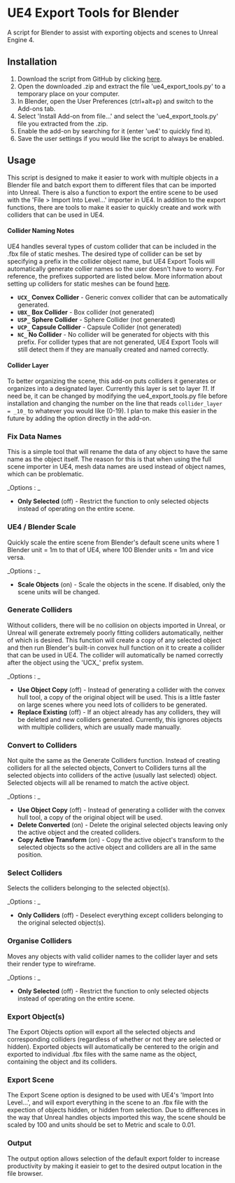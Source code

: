 # UE4 Export Tools for Blender
A script for Blender to assist with exporting objects and scenes to Unreal Engine 4.

## Installation
1. Download the script from GitHub by clicking [here](https://github.com/andyp123/blender_ue4_export_tools/archive/master.zip).
2. Open the downloaded .zip and extract the file 'ue4_export_tools.py' to a temporary place on your computer.
3. In Blender, open the User Preferences (ctrl+alt+p) and switch to the Add-ons tab.
4. Select 'Install Add-on from file...' and select the 'ue4_export_tools.py' file you extracted from the .zip.
5. Enable the add-on by searching for it (enter 'ue4' to quickly find it).
6. Save the user settings if you would like the script to always be enabled.

## Usage
This script is designed to make it easier to work with multiple objects in a Blender file and batch export them to different files that can be imported into Unreal. There is also a function to export the entire scene to be used with the 'File > Import Into Level...' importer in UE4. In addition to the export functions, there are tools to make it easier to quickly create and work with colliders that can be used in UE4.

#### Collider Naming Notes
UE4 handles several types of custom collider that can be included in the .fbx file of static meshes. The desired type of collider can be set by specifying a prefix in the collider object name, but UE4 Export Tools will automatically generate collier names so the user doesn't have to worry. For reference, the prefixes supported are listed below. More information about setting up colliders for static meshes can be found [here](https://docs.unrealengine.com/latest/INT/Engine/Content/FBX/StaticMeshes/).
+ __`UCX_` Convex Collider__ - Generic convex collider that can be automatically generated.
+ __`UBX_` Box Collider__ - Box collider (not generated)
+ __`USP_` Sphere Collider__ - Sphere Collider (not generated)
+ __`UCP_` Capsule Collider__ - Capsule Collider (not generated)
+ __`NC_` No Collider__ - No collider will be generated for objects with this prefix.
For collider types that are not generated, UE4 Export Tools will still detect them if they are manually created and named correctly.

#### Collider Layer
To better organizing the scene, this add-on puts colliders it generates or organizes into a designated layer. Currently this layer is set to layer _11_. If need be, it can be changed by modifying the ue4_export_tools.py file before installation and changing the number on the line that reads `collider_layer = _10_` to whatever you would like (0-19). I plan to make this easier in the future by adding the option directly in the add-on.

### Fix Data Names
This is a simple tool that will rename the data of any object to have the same name as the object itself. The reason for this is that when using the full scene importer in UE4, mesh data names are used instead of object names, which can be problematic.

_Options : _
+ __Only Selected__ (off) - Restrict the function to only selected objects instead of operating on the entire scene.

### UE4 / Blender Scale
Quickly scale the entire scene from Blender's default scene units where 1 Blender unit = 1m to that of UE4, where 100 Blender units = 1m and vice versa.

_Options : _
+ __Scale Objects__ (on) - Scale the objects in the scene. If disabled, only the scene units will be changed.

### Generate Colliders
Without colliders, there will be no collision on objects imported in Unreal, or Unreal will generate extremely poorly fitting colliders automatically, neither of which is desired. This function will create a copy of any selected object and then run Blender's built-in convex hull function on it to create a collider that can be used in UE4. The collider will automatically be named correctly after the object using the 'UCX_' prefix system.

_Options : _
+ __Use Object Copy__ (off) - Instead of generating a collider with the convex hull tool, a copy of the original object will be used. This is a little faster on large scenes where you need lots of colliders to be generated.
+ __Replace Existing__ (off) - If an object already has any colliders, they will be deleted and new colliders generated. Currently, this ignores objects with multiple colliders, which are usually made manually.

### Convert to Colliders
Not quite the same as the Generate Colliders function. Instead of creating colliders for all the selected objects, Convert to Colliders turns all the selected objects into colliders of the active (usually last selected) object. Selected objects will all be renamed to match the active object.

_Options : _
+ __Use Object Copy__ (off) - Instead of generating a collider with the convex hull tool, a copy of the original object will be used.
+ __Delete Converted__ (on) - Delete the original selected objects leaving only the active object and the created colliders.
+ __Copy Active Transform__ (on) - Copy the active object's transform to the selected objects so the active object and colliders are all in the same position.

### Select Colliders
Selects the colliders belonging to the selected object(s).

_Options : _
+ __Only Colliders__ (off) - Deselect everything except colliders belonging to the original selected object(s).

### Organise Colliders
Moves any objects with valid collider names to the collider layer and sets their render type to wireframe.

_Options : _
+ __Only Selected__ (off) - Restrict the function to only selected objects instead of operating on the entire scene.

### Export Object(s)
The Export Objects option will export all the selected objects and corresponding colliders (regardless of whether or not they are selected or hidden). Exported objects will automatically be centered to the origin and exported to individual .fbx files with the same name as the object, containing the object and its colliders.

### Export Scene
The Export Scene option is designed to be used with UE4's 'Import Into Level...', and will export everything in the scene to an .fbx file with the expection of objects hidden, or hidden from selection. Due to differences in the way that Unreal handles objects imported this way, the scene should be scaled by 100 and units should be set to Metric and scale to 0.01.

### Output
The output option allows selection of the default export folder to increase productivity by making it easieir to get to the desired output location in the file browser.
